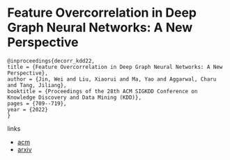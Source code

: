 # Feature Overcorrelation in Deep Graph Neural Networks: A New Perspective

```
@inproceedings{decorr_kdd22,
title = {Feature Overcorrelation in Deep Graph Neural Networks: A New Perspective},
author = {Jin, Wei and Liu, Xiaorui and Ma, Yao and Aggarwal, Charu and Tang, Jiliang},
booktitle = {Proceedings of the 28th ACM SIGKDD Conference on Knowledge Discovery and Data Mining (KDD)},
pages = {709--719},
year = {2022}
}
```

links
- [acm](https://dl.acm.org/doi/10.1145/3534678.3539445)
- [arxiv](https://arxiv.org/abs/2206.07743)
